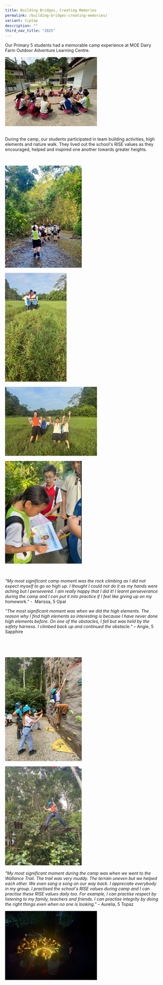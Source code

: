 ```yaml
---
title: Building Bridges, Creating Memories
permalink: /building-bridges-creating-memories/
variant: tiptap
description: ""
third_nav_title: "2025"
---
```

<p>Our Primary 5 students had a memorable camp experience at MOE Dairy Farm
Outdoor Adventure Learning Centre.
<br>
</p>
<p></p>
<div class="isomer-image-wrapper">
<img style="width: 60%;" height="auto" width="100%" alt="" src="/images/2025 Photo Album/P5 Camp/1.jpg">
</div>
<p>
<br>During the camp, our students participated in team building activities,
high elements and nature walk. They lived out the school's RISE values
as they encouraged, helped and inspired one another towards greater heights.</p>
<p>&nbsp;</p>
<div class="isomer-image-wrapper">
<img style="width: 50%;" height="auto" width="100%" alt="" src="/images/2025 Photo Album/P5 Camp/5.jpg">
</div>
<p></p>
<div class="isomer-image-wrapper">
<img style="width: 40%;" height="auto" width="100%" alt="" src="/images/2025 Photo Album/P5 Camp/6.jpg">
</div>
<p></p>
<div class="isomer-image-wrapper">
<img style="width: 60%;" height="auto" width="100%" alt="" src="/images/2025 Photo Album/P5 Camp/7.jpg">
</div>
<p></p>
<div class="isomer-image-wrapper">
<img style="width: 50%;" height="auto" width="100%" alt="" src="/images/2025 Photo Album/P5 Camp/3.png">
</div>
<p></p>
<div class="isomer-image-wrapper">
<img style="width: 60%;" height="auto" width="100%" alt="" src="/images/2025 Photo Album/P5 Camp/4.png">
</div>
<p><em>"My most significant camp moment was the rock climbing as I did not expect myself to go so high up. I thought I could not do it as my hands were aching but I persevered. I am really happy that I did it! I learnt perseverance during the camp and I can put it into practice if I feel like giving up on my homework."</em>&nbsp;-&nbsp;
Marissa, 5 Opal</p>
<p></p>
<p><em>"The most significant moment was when we did the high elements. The reason why I find high elements so interesting is because I have never done high elements before. On one of the obstacles, I fell but was held by the safety harness. I climbed back up and continued the obstacle."&nbsp;</em>–
Angie, 5 Sapphire</p>
<p></p>
<div class="isomer-image-wrapper">
<img style="width: 50%;" height="auto" width="100%" alt="" src="/images/2025 Photo Album/P5 Camp/9.png">
</div>
<p>&nbsp;</p>
<div class="isomer-image-wrapper">
<img style="width: 50%;" height="auto" width="100%" alt="" src="/images/2025 Photo Album/P5 Camp/8.png">
</div>
<p></p>
<div class="isomer-image-wrapper">
<img style="width: 50%;" height="auto" width="100%" alt="" src="/images/2025 Photo Album/P5 Camp/10.png">
</div>
<p><em>"My most significant moment during the camp was when we went to the Wallance Trail. The trail was very muddy. The terrain uneven but we helped each other. We even sang a song on our way back. I appreciate everybody in my group. I practised the school's RISE values during camp and I can practise these RISE values daily too. For example, I can practise respect by listening to my family, teachers and friends. I can practise integrity by doing the right things even when no one is looking."</em>&nbsp;–
Aurelia, 5 Topaz</p>
<p></p>
<div class="isomer-image-wrapper">
<img style="width: 60%;" height="auto" width="100%" alt="" src="/images/2025 Photo Album/P5 Camp/11.jpg">
</div>
<p></p>